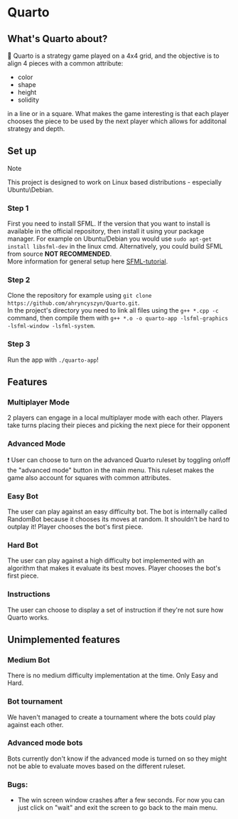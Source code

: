 # Quarto
## What's Quarto about?
🎲 Quarto is a strategy game played on a 4x4 grid, and the objective is to align 4 pieces with a common attribute:
- color
- shape
- height
- solidity

in a line or in a square. What makes the game interesting is that each player chooses the piece to be used by the next player which allows for additonal strategy and depth.

## Set up
> [!NOTE]
> This project is designed to work on Linux based distributions - especially Ubuntu\Debian.

### Step 1
First you need to install SFML. If the version that you want to install is available in the official repository, then install it using your package manager. For example on Ubuntu/Debian you would use `sudo apt-get install libsfml-dev` in the linux cmd.
Alternatively, you could build SFML from source **NOT RECOMMENDED**.   
More information for general setup here [SFML-tutorial](https://www.sfml-dev.org/tutorials/3.0/getting-started/linux/).
### Step 2
Clone the repository for example using `git clone https://github.com/ahryncyszyn/Quarto.git`.  
In the project's directory you need to link all files using the `g++ *.cpp -c` command, then compile them with `g++ *.o -o quarto-app -lsfml-graphics -lsfml-window -lsfml-system`.
### Step 3
Run the app with `./quarto-app`!

## Features
### Multiplayer Mode
2 players can engage in a local multiplayer mode with each other. Players take turns placing their pieces and picking the next piece for their opponent
### Advanced Mode 
❗ User can choose to turn on the advanced Quarto ruleset by toggling on\off the "advanced mode" button in the main menu. This ruleset makes the game also account for squares with common attributes.
### Easy Bot
The user can play against an easy difficulty bot. The bot is internally called RandomBot because it chooses its moves at random. It shouldn't be hard to outplay it! Player chooses the bot's first piece.
### Hard Bot
The user can play against a high difficulty bot implemented with an algorithm that makes it evaluate its best moves. Player chooses the bot's first piece.
### Instructions
The user can choose to display a set of instruction if they're not sure how Quarto works.
## Unimplemented features
### Medium Bot
There is no medium difficulty implementation at the time. Only Easy and Hard.
### Bot tournament
We haven't managed to create a tournament where the bots could play against each other.
### Advanced mode bots
Bots currently don't know if the advanced mode is turned on so they might not be able to evaluate moves based on the different ruleset.
### Bugs:
- The win screen window crashes after a few seconds. For now you can just click on "wait" and exit the screen to go back to the main menu.


